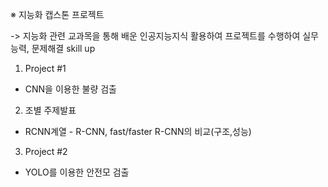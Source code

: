 ※ 지능화 캡스톤 프로젝트
 
 -> 지능화 관련 교과목을 통해 배운 인공지능지식 활용하여 프로젝트를 수행하여 실무능력, 문제해결 skill up
 
 1. Project #1
  - CNN을 이용한 불량 검출
  
 2. 조별 주제발표
  - RCNN계열 - R-CNN, fast/faster R-CNN의 비교(구조,성능)
  
 3. Project #2
  - YOLO를 이용한 안전모 검출
